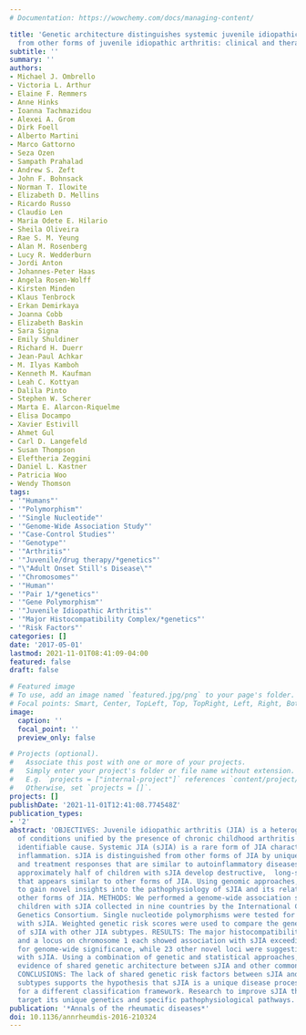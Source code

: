 ```yaml
---
# Documentation: https://wowchemy.com/docs/managing-content/

title: 'Genetic architecture distinguishes systemic juvenile idiopathic arthritis
  from other forms of juvenile idiopathic arthritis: clinical and therapeutic implications.'
subtitle: ''
summary: ''
authors:
- Michael J. Ombrello
- Victoria L. Arthur
- Elaine F. Remmers
- Anne Hinks
- Ioanna Tachmazidou
- Alexei A. Grom
- Dirk Foell
- Alberto Martini
- Marco Gattorno
- Seza Ozen
- Sampath Prahalad
- Andrew S. Zeft
- John F. Bohnsack
- Norman T. Ilowite
- Elizabeth D. Mellins
- Ricardo Russo
- Claudio Len
- Maria Odete E. Hilario
- Sheila Oliveira
- Rae S. M. Yeung
- Alan M. Rosenberg
- Lucy R. Wedderburn
- Jordi Anton
- Johannes-Peter Haas
- Angela Rosen-Wolff
- Kirsten Minden
- Klaus Tenbrock
- Erkan Demirkaya
- Joanna Cobb
- Elizabeth Baskin
- Sara Signa
- Emily Shuldiner
- Richard H. Duerr
- Jean-Paul Achkar
- M. Ilyas Kamboh
- Kenneth M. Kaufman
- Leah C. Kottyan
- Dalila Pinto
- Stephen W. Scherer
- Marta E. Alarcon-Riquelme
- Elisa Docampo
- Xavier Estivill
- Ahmet Gul
- Carl D. Langefeld
- Susan Thompson
- Eleftheria Zeggini
- Daniel L. Kastner
- Patricia Woo
- Wendy Thomson
tags:
- '"Humans"'
- '"Polymorphism"'
- '"Single Nucleotide"'
- '"Genome-Wide Association Study"'
- '"Case-Control Studies"'
- '"Genotype"'
- '"Arthritis"'
- '"Juvenile/drug therapy/*genetics"'
- "\"Adult Onset Still's Disease\""
- '"Chromosomes"'
- '"Human"'
- '"Pair 1/*genetics"'
- '"Gene Polymorphism"'
- '"Juvenile Idiopathic Arthritis"'
- '"Major Histocompatibility Complex/*genetics"'
- '"Risk Factors"'
categories: []
date: '2017-05-01'
lastmod: 2021-11-01T08:41:09-04:00
featured: false
draft: false

# Featured image
# To use, add an image named `featured.jpg/png` to your page's folder.
# Focal points: Smart, Center, TopLeft, Top, TopRight, Left, Right, BottomLeft, Bottom, BottomRight.
image:
  caption: ''
  focal_point: ''
  preview_only: false

# Projects (optional).
#   Associate this post with one or more of your projects.
#   Simply enter your project's folder or file name without extension.
#   E.g. `projects = ["internal-project"]` references `content/project/deep-learning/index.md`.
#   Otherwise, set `projects = []`.
projects: []
publishDate: '2021-11-01T12:41:08.774548Z'
publication_types:
- '2'
abstract: 'OBJECTIVES: Juvenile idiopathic arthritis (JIA) is a heterogeneous group
  of conditions unified by the presence of chronic childhood arthritis without an
  identifiable cause. Systemic JIA (sJIA) is a rare form of JIA characterised by systemic
  inflammation. sJIA is distinguished from other forms of JIA by unique clinical features
  and treatment responses that are similar to autoinflammatory diseases. However,
  approximately half of children with sJIA develop destructive,  long-standing arthritis
  that appears similar to other forms of JIA. Using genomic approaches, we sought
  to gain novel insights into the pathophysiology of sJIA and its relationship with
  other forms of JIA. METHODS: We performed a genome-wide association study of 770
  children with sJIA collected in nine countries by the International Childhood Arthritis
  Genetics Consortium. Single nucleotide polymorphisms were tested for association
  with sJIA. Weighted genetic risk scores were used to compare the genetic architecture
  of sJIA with other JIA subtypes. RESULTS: The major histocompatibility complex locus
  and a locus on chromosome 1 each showed association with sJIA exceeding the threshold
  for genome-wide significance, while 23 other novel loci were suggestive of association
  with sJIA. Using a combination of genetic and statistical approaches, we found no
  evidence of shared genetic architecture between sJIA and other common JIA subtypes.
  CONCLUSIONS: The lack of shared genetic risk factors between sJIA and other JIA
  subtypes supports the hypothesis that sJIA is a unique disease process and argues
  for a different classification framework. Research to improve sJIA therapy should
  target its unique genetics and specific pathophysiological pathways.'
publication: '*Annals of the rheumatic diseases*'
doi: 10.1136/annrheumdis-2016-210324
---
```


